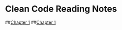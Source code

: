 # Clean Code Reading Notes

##<a href="Chapter1.md">Chapter 1</a>
##<a href="Chapter2.md">Chapter 1</a>